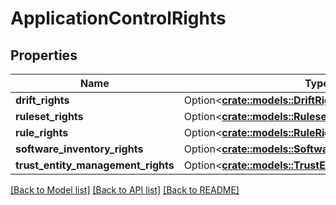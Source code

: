 # ApplicationControlRights

## Properties

Name | Type | Description | Notes
------------ | ------------- | ------------- | -------------
**drift_rights** | Option<[**crate::models::DriftRights**](driftRights.md)> |  | [optional]
**ruleset_rights** | Option<[**crate::models::RulesetRights**](rulesetRights.md)> |  | [optional]
**rule_rights** | Option<[**crate::models::RuleRights**](ruleRights.md)> |  | [optional]
**software_inventory_rights** | Option<[**crate::models::SoftwareInventoryRights**](softwareInventoryRights.md)> |  | [optional]
**trust_entity_management_rights** | Option<[**crate::models::TrustEntityManagementRights**](trustEntityManagementRights.md)> |  | [optional]

[[Back to Model list]](../README.md#documentation-for-models) [[Back to API list]](../README.md#documentation-for-api-endpoints) [[Back to README]](../README.md)


